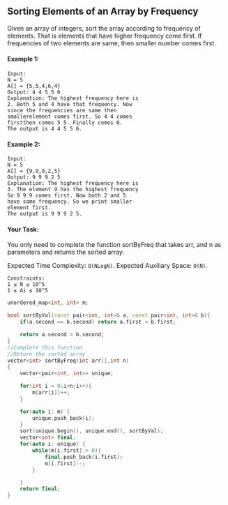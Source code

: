 ## Sorting Elements of an Array by Frequency

Given an array of integers, sort the array according to frequency of elements. That is elements that have higher frequency come first. If frequencies of two elements are same, then smaller number comes first.

#### Example 1:

```
Input:
N = 5
A[] = {5,5,4,6,4}
Output: 4 4 5 5 6
Explanation: The highest frequency here is
2. Both 5 and 4 have that frequency. Now
since the frequencies are same then
smallerelement comes first. So 4 4 comes
firstthen comes 5 5. Finally comes 6.
The output is 4 4 5 5 6.
```

#### Example 2:

```
Input:
N = 5
A[] = {9,9,9,2,5}
Output: 9 9 9 2 5
Explanation: The highest frequency here is
3. The element 9 has the highest frequency
So 9 9 9 comes first. Now both 2 and 5
have same frequency. So we print smaller
element first.
The output is 9 9 9 2 5.
```

#### Your Task:

You only need to complete the function sortByFreq that takes arr, and n as parameters and returns the sorted array.

Expected Time Complexity: `O(NLogN)`.
Expected Auxiliary Space: `O(N)`.

```
Constraints:
1 ≤ N ≤ 10^5
1 ≤ Ai ≤ 10^5
```

```c++
unordered_map<int, int> m;

bool sortByVal(const pair<int, int>& a, const pair<int, int>& b){
    if(a.second == b.second) return a.first < b.first;

    return a.second > b.second;
}
//Complete this function
//Return the sorted array
vector<int> sortByFreq(int arr[],int n)
{
    vector<pair<int, int>> unique;

    for(int i = 0;i<n;i++){
        m[arr[i]]++;
    }

    for(auto i: m) {
        unique.push_back(i);
    }
    sort(unique.begin(), unique.end(), sortByVal);
    vector<int> final;
    for(auto i: unique) {
        while(m[i.first] > 0){
            final.push_back(i.first);
            m[i.first]--;
        }

    }
    return final;
}
```

